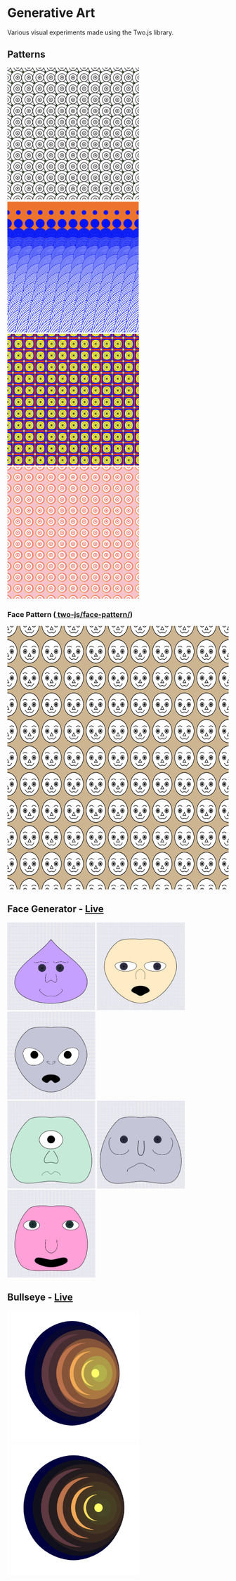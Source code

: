 <h1>Generative Art</h1>
<p>Various visual experiments made using the Two.js library.</p>

<h2>Patterns</h2>
<div style="display:inline-block">
  <img height="300px" width="300px" src="two-js/imgs/pattern4.png" alt="pattern">
  <img height="300px" width="300px" src="two-js/imgs/pattern2.png" alt="pattern">
  <img height="300px" width="300px" src="two-js/imgs/pattern1.png" alt="pattern">
  <img height="300px" width="300px" src="two-js/imgs/pattern3.png" alt="pattern">
  <h3>Face Pattern (<a href="https://github.com/anokhee/creative_coding/tree/master/two-js/face-pattern"> two-js/face-pattern/</a>)</h3> 
  <img height="600px" width="600px" src="two-js/imgs/pattern5.png" alt="pattern">
</div>

<h2>Face Generator - <a href="http://anokhee.github.io/v2">Live</a></h2>
<div style="display:inline-block">
  <img height="200px" width="200px" src="two-js/imgs/face1.png" alt="Face 1">
  <img height="200px" width="200px" src="two-js/imgs/face2.png" alt="Face 2">
  <img height="200px" width="200px" src="two-js/imgs/face3.png" alt="Face 3"><br>
  <img height="200px" width="200px" src="two-js/imgs/face4.png" alt="Face 4">
  <img height="200px" width="200px" src="two-js/imgs/face5.png" alt="Face 5">
  <img height="200px" width="200px" src="two-js/imgs/face6.png" alt="Face 6">
</div>

<h2>Bullseye - <a href="http://anokhee.github.io/bullseye">Live</a></h2>
<div style="display:inline-block">
  <img height="300px" width="300px" src="two-js/imgs/bullseye-light.png" alt="light">
  <img height="300px" width="300px" src="two-js/imgs/bullseye-dark.png" alt="dark">
</div>

